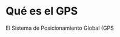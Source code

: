 <!DOCTYPE html>
<html>
<head>
<style>
body {background-color: powderblue;}
h1   {color: red;}
p    {color: blue;}
</style>
</head>
<body>
<h1>Qué es el GPS</h1>
<p> El Sistema de Posicionamiento Global (GPS</p>

</body>
</html>

